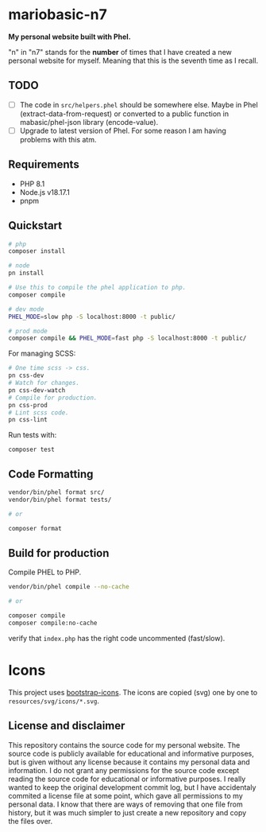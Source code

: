 # mariobasic-n7

**My personal website built with Phel.**

"n" in "n7" stands for the **number** of times that I have created a new personal website for myself. Meaning that this is the seventh time as I recall.

## TODO

- [ ] The code in `src/helpers.phel` should be somewhere else. Maybe in Phel (extract-data-from-request) or converted to a public function in mabasic/phel-json library (encode-value).
- [ ] Upgrade to latest version of Phel. For some reason I am having problems with this atm.

## Requirements

- PHP 8.1
- Node.js v18.17.1
- pnpm

## Quickstart

```bash
# php
composer install

# node
pn install

# Use this to compile the phel application to php.
composer compile

# dev mode
PHEL_MODE=slow php -S localhost:8000 -t public/

# prod mode
composer compile && PHEL_MODE=fast php -S localhost:8000 -t public/
```

For managing SCSS:

```bash
# One time scss -> css.
pn css-dev
# Watch for changes.
pn css-dev-watch
# Compile for production.
pn css-prod
# Lint scss code.
pn css-lint
```

Run tests with:

```
composer test
```

## Code Formatting

```bash
vendor/bin/phel format src/
vendor/bin/phel format tests/

# or

composer format
```

## Build for production

Compile PHEL to PHP.

```bash
vendor/bin/phel compile --no-cache

# or

composer compile
composer compile:no-cache
```

verify that `index.php` has the right code uncommented (fast/slow).

# Icons

This project uses [bootstrap-icons](https://icons.getbootstrap.com/). The icons are copied (svg) one by one to `resources/svg/icons/*.svg`.

## License and disclaimer

This repository contains the source code for my personal website. The source code is publicly available for educational and informative purposes, but is given without any license because it contains my personal data and information. I do not grant any permissions for the source code except reading the source code for educational or informative purposes. I really wanted to keep the original development commit log, but I have accidentaly commited a license file at some point, which gave all permissions to my personal data. I know that there are ways of removing that one file from history, but it was much simpler to just create a new repository and copy the files over.

